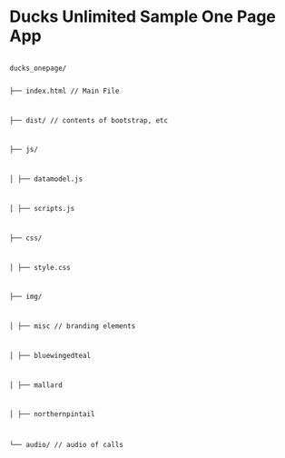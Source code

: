 # Ducks Unlimited Sample One Page App

<code class="language-bash" data-lang="bash">
ducks_onepage/

├── index.html // Main File

├── dist/ // contents of bootstrap, etc

├── js/

│   ├── datamodel.js

│   ├── scripts.js

├── css/

│   ├── style.css

├── img/

│   ├── misc // branding elements

│   ├── bluewingedteal

│   ├── mallard

│   ├── northernpintail

└── audio/ // audio of calls
</code>
